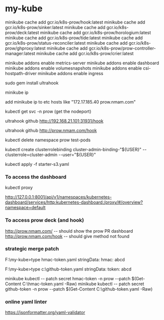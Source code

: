 # my-kube

minikube cache add gcr.io/k8s-prow/hook:latest
minikube cache add gcr.io/k8s-prow/sinker:latest
minikube cache add gcr.io/k8s-prow/deck:latest
minikube cache add gcr.io/k8s-prow/horologium:latest
minikube cache add gcr.io/k8s-prow/tide:latest
minikube cache add gcr.io/k8s-prow/status-reconciler:latest
minikube cache add gcr.io/k8s-prow/ghproxy:latest
minikube cache add gcr.io/k8s-prow/prow-controller-manager:latest
minikube cache add gcr.io/k8s-prow/crier:latest

minikube addons enable metrics-server
minikube addons enable dashboard
minikube addons enable volumesnapshots
minikube addons enable csi-hostpath-driver
minikube addons enable ingress

sudo gem install ultrahook

minikube ip

add minikube ip to etc hosts like "172.17.185.40 prow.nmam.com"

kubectl get svc -n prow (get the nodeport)

ultrahook github http://192.168.21.101:31931/hook

ultrahook github http://prow.nmam.com/hook

kubectl delete namespace prow test-pods

kubectl create clusterrolebinding cluster-admin-binding-"${USER}" --clusterrole=cluster-admin --user="${USER}"

kubectl apply -f starter-s3.yaml

### To access the dashboard

kubectl proxy

http://127.0.0.1:8001/api/v1/namespaces/kubernetes-dashboard/services/http:kubernetes-dashboard:/proxy/#/overview?namespace=default

### To access prow deck (and hook)

http://prow.nmam.com/  -- should show the prow PR dashboard
http://prow.nmam.com/hook   -- should give method not found

### strategic merge patch

F:\my-kube>type hmac-token.yaml
stringData:
  hmac: abcd

F:\my-kube>type c:\github-token.yaml
stringData:
  token: abcd

minikube kubectl -- patch secret hmac-token -n prow --patch $(Get-Content C:\hmac-token.yaml -Raw)
minikube kubectl -- patch secret github-token -n prow --patch $(Get-Content C:\github-token.yaml -Raw)

### online yaml linter
https://jsonformatter.org/yaml-validator